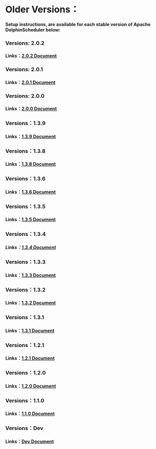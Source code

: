 # Older Versions：

#### Setup instructions,  are available for each stable version of Apache DolphinScheduler below:

### Versions: 2.0.2

#### Links：[2.0.2 Document](/en-us/docs/2.0.2/user_doc/guide/quick-start.html)

### Versions: 2.0.1

#### Links：[2.0.1 Document](/en-us/docs/2.0.1/user_doc/guide/quick-start.html)

### Versions: 2.0.0

#### Links：[2.0.0 Document](/en-us/docs/2.0.0/user_doc/guide/quick-start.html)

### Versions：1.3.9

#### Links：[1.3.9 Document](/en-us/docs/1.3.9/user_doc/quick-start.html)

### Versions：1.3.8

#### Links：[1.3.8 Document](/en-us/docs/1.3.8/user_doc/quick-start.html)

### Versions：1.3.6

#### Links：[1.3.6 Document](/en-us/docs/1.3.6/user_doc/quick-start.html)

### Versions：1.3.5

#### Links：[1.3.5 Document](/en-us/docs/1.3.5/user_doc/quick-start.html)

### Versions：1.3.4

##### Links：[1.3.4 Document](/en-us/docs/1.3.4/user_doc/quick-start.html)

### Versions：1.3.3

#### Links：[1.3.3 Document](/en-us/docs/1.3.4/user_doc/quick-start.html)

### Versions：1.3.2

#### Links：[1.3.2 Document](/en-us/docs/1.3.2/user_doc/quick-start.html)

### Versions：1.3.1

#### Links：[1.3.1 Document](/en-us/docs/1.3.1/user_doc/quick-start.html)

### Versions：1.2.1

#### Links：[1.2.1 Document](/en-us/docs/1.2.1/user_doc/quick-start.html)

### Versions：1.2.0

#### Links：[1.2.0 Document](/en-us/docs/1.2.0/user_doc/quick-start.html)

### Versions：1.1.0

#### Links：[1.1.0 Document](/en-us/docs/1.2.0/user_doc/quick-start.html)

### Versions：Dev

#### Links：[Dev Document](/en-us/docs/dev/user_doc/guide/quick-start.html)
